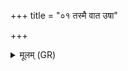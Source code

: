 +++
title = "०१ तस्मै वात उषा"

+++
<details><summary>मूलम् (GR)</summary>

तस्मै वात उषा हिङ् कृणोति  
सविता भूत्या प्र स्तौति  
बृहस्पतिर् ऊर्जयोद्गायति त्वष्टा पुष्ट्या प्रति हरति विश्वे देवा निधनम् ।  
निधनं भूत्याः प्रजायाः पशूनां भवति य एवं वेद ॥
</details>
